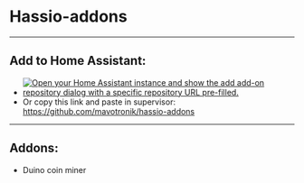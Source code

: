 # Hassio-addons
------------------
## Add to Home Assistant:
- [![Open your Home Assistant instance and show the add add-on repository dialog with a specific repository URL pre-filled.](https://my.home-assistant.io/badges/supervisor_add_addon_repository.svg)](https://my.home-assistant.io/redirect/supervisor_add_addon_repository/?repository_url=https%3A%2F%2Fgithub.com%2Fmavotronik%2Fhassio-addons%2F)
- Or copy this link and paste in supervisor: https://github.com/mavotronik/hassio-addons
------------------
## Addons:
* Duino coin miner

